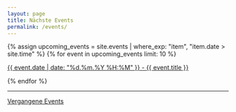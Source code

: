 ```yaml
---
layout: page
title: Nächste Events
permalink: /events/
---
```

{% assign upcoming_events = site.events | where_exp: "item", "item.date > site.time" %}
{% for event in upcoming_events limit: 10 %}

<article>
    <p>
        <a href="{{ event.url }}"><date>{{ event.date | date: "%d.%m.%Y %H:%M" }}</date> - {{ event.title }}</a>
    </p>
</article>

{% endfor %}

---

[Vergangene Events](/past-events)